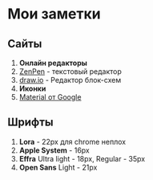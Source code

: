 # Мои заметки #

## Сайты ##

1. **__Онлайн редакторы__**
 1. [ZenPen](http://www.zenpen.io/) - текстовый редактор
 2. [draw.io](https://www.draw.io/) - Редактор блок-схем 
2. **__Иконки__**
 1. [Material от Google](https://github.com/google/material-design-icons/releases/tag/1.0.0)
 
## Шрифты ##
1. **__Lora__** - 22px для chrome неплох
2. **__Apple System__** - 16px
3. **__Effra__** Ultra light - 18px, Regular - 35px
4. **__Open Sans__** Light - 21px
